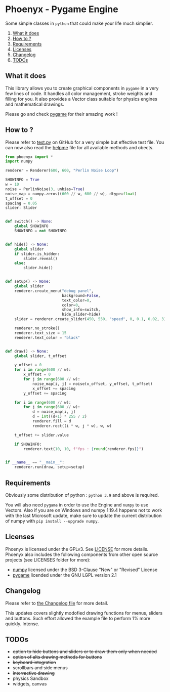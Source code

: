 # Phoenyx - Pygame Engine

Some simple classes in ``python`` that could make your life much simplier.

1. [What it does](#what-it-does)
2. [How to ?](#how-to-)
3. [Requirements](#requirements)
4. [Licenses](#licenses)
5. [Changelog](#changelog)
6. [TODOs](#todos)

## What it does

This library allows you to create graphical components in ``pygame`` in a very few lines of code. It handles all color management, stroke weights and filling for you. It also provides a Vector class suitable for physics engines and mathematical drawings.

Please go and check [pygame](https://github.com/pygame/pygame.git) for their amazing work !

## How to ?

Please refer to [test.py](examples/test.py) on GitHub for a very simple but effective test file. You can now also read the [helpme](helpme.md) file for all available methods and obects.

```py
from phoenyx import *
import numpy

renderer = Renderer(600, 600, "Perlin Noise Loop")

SHOWINFO = True
w = 10
noise = PerlinNoise(3, unbias=True)
noise_map = numpy.zeros((600 // w, 600 // w), dtype=float)
t_offset = 0
spacing = 0.05
slider: Slider


def switch() -> None:
    global SHOWINFO
    SHOWINFO = not SHOWINFO


def hide() -> None:
    global slider
    if slider.is_hidden:
        slider.reveal()
    else:
        slider.hide()


def setup() -> None:
    global slider
    renderer.create_menu("debug panel",
                         background=False,
                         text_color=0,
                         color=0,
                         show_info=switch,
                         hide_slider=hide)
    slider = renderer.create_slider(450, 550, "speed", 0, 0.1, 0.02, 3)

    renderer.no_stroke()
    renderer.text_size = 15
    renderer.text_color = "black"


def draw() -> None:
    global slider, t_offset

    y_offset = 0
    for i in range(600 // w):
        x_offset = 0
        for j in range(600 // w):
            noise_map[i, j] = noise(x_offset, y_offset, t_offset)
            x_offset += spacing
        y_offset += spacing

    for i in range(600 // w):
        for j in range(600 // w):
            d = noise_map[i, j]
            d = int((d+1) * 255 / 2)
            renderer.fill = d
            renderer.rect((i * w, j * w), w, w)

    t_offset += slider.value

    if SHOWINFO:
        renderer.text(10, 10, f"fps : {round(renderer.fps)}")


if __name__ == "__main__":
    renderer.run(draw, setup=setup)

```

## Requirements

Obviously some distribution of python : ``python 3.9`` and above is required.

You will also need ``pygame`` in order to use the Engine and ``numpy`` to use Vectors. Also if you are on Windows and numpy 1.19.4 happens not to work with the last Microsoft update, make sure to update the current distribution of numpy with ``pip install --upgrade numpy``.

## Licenses

Phoenyx is licensed under the GPLv3. See [LICENSE](LICENSE.txt) for more details. Phoenyx also includes the following components from other open source projects (see LICENSES folder for more):

* [numpy](https://numpy.org/) licensed under the BSD 3-Clause "New" or "Revised" License
* [pygame](https://www.pygame.org/) licended under the GNU LGPL version 2.1

## Changelog

Please refer to [the Changelog file](changelog.md) for more detail.

This updates covers slightly modofied drawing functions for menus, sliders and buttons. Such effort allowed the example file to perform 1% more quickly. Intense.

## TODOs

* ~~option to hide buttons and sliders or to draw them only when needed~~
* ~~option of alts drawing methods for buttons~~
* ~~keyboard integration~~
* scrollbars ~~and side menus~~
* ~~interractive drawing~~
* physics Sandbox
* widgets, canvas
